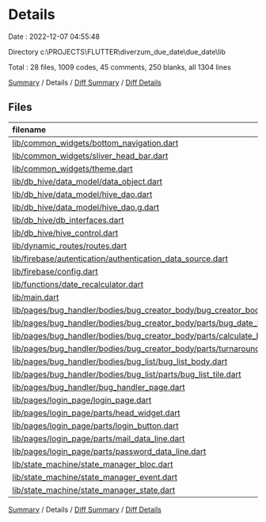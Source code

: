 # Details

Date : 2022-12-07 04:55:48

Directory c:\\PROJECTS\\FLUTTER\\diverzum_due_date\\due_date\\lib

Total : 28 files,  1009 codes, 45 comments, 250 blanks, all 1304 lines

[Summary](results.md) / Details / [Diff Summary](diff.md) / [Diff Details](diff-details.md)

## Files
| filename | language | code | comment | blank | total |
| :--- | :--- | ---: | ---: | ---: | ---: |
| [lib/common_widgets/bottom_navigation.dart](/lib/common_widgets/bottom_navigation.dart) | Dart | 79 | 0 | 9 | 88 |
| [lib/common_widgets/sliver_head_bar.dart](/lib/common_widgets/sliver_head_bar.dart) | Dart | 37 | 1 | 9 | 47 |
| [lib/common_widgets/theme.dart](/lib/common_widgets/theme.dart) | Dart | 0 | 15 | 1 | 16 |
| [lib/db_hive/data_model/data_object.dart](/lib/db_hive/data_model/data_object.dart) | Dart | 8 | 0 | 6 | 14 |
| [lib/db_hive/data_model/hive_dao.dart](/lib/db_hive/data_model/hive_dao.dart) | Dart | 14 | 0 | 9 | 23 |
| [lib/db_hive/data_model/hive_dao.g.dart](/lib/db_hive/data_model/hive_dao.g.dart) | Dart | 36 | 4 | 8 | 48 |
| [lib/db_hive/db_interfaces.dart](/lib/db_hive/db_interfaces.dart) | Dart | 9 | 0 | 5 | 14 |
| [lib/db_hive/hive_control.dart](/lib/db_hive/hive_control.dart) | Dart | 31 | 1 | 16 | 48 |
| [lib/dynamic_routes/routes.dart](/lib/dynamic_routes/routes.dart) | Dart | 34 | 0 | 8 | 42 |
| [lib/firebase/autentication/authentication_data_source.dart](/lib/firebase/autentication/authentication_data_source.dart) | Dart | 9 | 1 | 2 | 12 |
| [lib/firebase/config.dart](/lib/firebase/config.dart) | Dart | 12 | 0 | 2 | 14 |
| [lib/functions/date_recalculator.dart](/lib/functions/date_recalculator.dart) | Dart | 13 | 0 | 1 | 14 |
| [lib/main.dart](/lib/main.dart) | Dart | 51 | 9 | 15 | 75 |
| [lib/pages/bug_handler/bodies/bug_creator_body/bug_creator_body.dart](/lib/pages/bug_handler/bodies/bug_creator_body/bug_creator_body.dart) | Dart | 20 | 2 | 5 | 27 |
| [lib/pages/bug_handler/bodies/bug_creator_body/parts/bug_date_line.dart](/lib/pages/bug_handler/bodies/bug_creator_body/parts/bug_date_line.dart) | Dart | 72 | 0 | 13 | 85 |
| [lib/pages/bug_handler/bodies/bug_creator_body/parts/calculate_button.dart](/lib/pages/bug_handler/bodies/bug_creator_body/parts/calculate_button.dart) | Dart | 41 | 0 | 8 | 49 |
| [lib/pages/bug_handler/bodies/bug_creator_body/parts/turnaround_time_line.dart](/lib/pages/bug_handler/bodies/bug_creator_body/parts/turnaround_time_line.dart) | Dart | 57 | 0 | 10 | 67 |
| [lib/pages/bug_handler/bodies/bug_list/bug_list_body.dart](/lib/pages/bug_handler/bodies/bug_list/bug_list_body.dart) | Dart | 18 | 8 | 7 | 33 |
| [lib/pages/bug_handler/bodies/bug_list/parts/bug_list_tile.dart](/lib/pages/bug_handler/bodies/bug_list/parts/bug_list_tile.dart) | Dart | 57 | 0 | 9 | 66 |
| [lib/pages/bug_handler/bug_handler_page.dart](/lib/pages/bug_handler/bug_handler_page.dart) | Dart | 105 | 1 | 24 | 130 |
| [lib/pages/login_page/login_page.dart](/lib/pages/login_page/login_page.dart) | Dart | 33 | 0 | 5 | 38 |
| [lib/pages/login_page/parts/head_widget.dart](/lib/pages/login_page/parts/head_widget.dart) | Dart | 17 | 0 | 3 | 20 |
| [lib/pages/login_page/parts/login_button.dart](/lib/pages/login_page/parts/login_button.dart) | Dart | 41 | 0 | 8 | 49 |
| [lib/pages/login_page/parts/mail_data_line.dart](/lib/pages/login_page/parts/mail_data_line.dart) | Dart | 45 | 0 | 11 | 56 |
| [lib/pages/login_page/parts/password_data_line.dart](/lib/pages/login_page/parts/password_data_line.dart) | Dart | 38 | 1 | 7 | 46 |
| [lib/state_machine/state_manager_bloc.dart](/lib/state_machine/state_manager_bloc.dart) | Dart | 55 | 2 | 20 | 77 |
| [lib/state_machine/state_manager_event.dart](/lib/state_machine/state_manager_event.dart) | Dart | 35 | 0 | 13 | 48 |
| [lib/state_machine/state_manager_state.dart](/lib/state_machine/state_manager_state.dart) | Dart | 42 | 0 | 16 | 58 |

[Summary](results.md) / Details / [Diff Summary](diff.md) / [Diff Details](diff-details.md)
